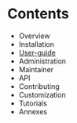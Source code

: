 # Contents

* Overview
* Installation
* [User-guide](user-guide/index.md)
* Administration
* Maintainer
* API
* Contributing
* Customization
* Tutorials
* Annexes
